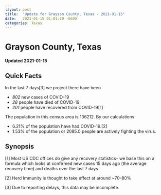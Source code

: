 ```yaml
---
layout: post
title:  "Update for Grayson County, Texas - 2021-01-15"
date:   2021-01-15 01:01:29 -0600
categories: Texas
---
```


# Grayson County, Texas
#### Updated 2021-01-15

## Quick Facts

In the last 7 days[3] we project there have been
- *802* new cases of COVID-19
- *28* people have died of COVID-19
- *201* people have recovered from COVID-19[1]

The population in this census area is 136212. By our calculations:
- 6.21% of the population have had COVID-19.[2]
- 1.53% of the population or 2085.0 people are actively fighting the virus.

## Synopsis




[1] Most US CDC offices do give any recovery statistics- we base this on a formula which looks at confirmed new cases
15 days ago (the average recovery time) and deaths over the last 7 days.

[2] Herd Immunity is thought to take effect at around ~70-80%

[3] Due to reporting delays, this data may be incomplete.
 
    